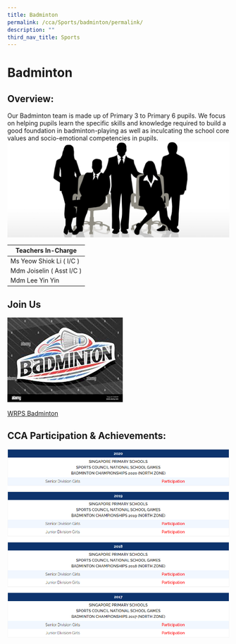 ```yaml
---
title: Badminton
permalink: /cca/Sports/badminton/permalink/
description: ""
third_nav_title: Sports
---
```

Badminton
=========

Overview:
---------

Our Badminton team is made up of Primary 3 to Primary 6 pupils. We focus on helping pupils learn the specific skills and knowledge required to build a good foundation in badminton-playing as well as inculcating the school core values and socio-emotional competencies in pupils.
![](/images/staff.jpg)

| Teachers In-Charge |
| --- |
| Ms Yeow Shiok Li ( I/C ) |
|  Mdm Joiselin ( Asst I/C ) |
| Mdm Lee Yin Yin |


Join Us
-------
![](/images/CCA%20Sports/badminton.jfif)

[WRPS Badminton](https://www.youtube.com/watch?v=gpZ0_t5onkY)

CCA Participation &amp; Achievements:
---------------------------------
![](/images/badminton.png)